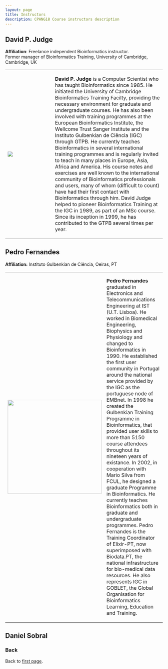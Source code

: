 ```yaml
---
layout: page
title: Instructors
description: CPANG18 Course instructors description
---
```

## David P. Judge
**Affiliation**: Freelance independent Bioinformatics instructor.<br/> Former manager of Bioinformatics Training, University of Cambridge, Cambridge, UK

<table style="width:100%">
  <tr>
    <tr>
      <td width="30%">
          <img src="https://github.com/maccardoso/ELB18S/blob/master/assets/David_Judge.jpg"> 
  </td>
      <td>

**David P. Judge** is a Computer Scientist who has taught Bioinformatics since 1985. He initiated the University of Cambridge Bioinformatics Training Facilty, providing the necessary environment for graduate and undergraduate courses. He has also been involved with training programmes at the European Bioinformatics Institute, the Wellcome Trust Sanger Institute and the Instituto Gulbenkian de Ciência (IGC) through GTPB. He currently teaches Bioinformatics in several international training programmes and is regularly invited to teach in many places in Europe, Asia, Africa and America. His course notes and exercises are well known to the international community of Bioinformatics professionals and users, many of whom (difficult to count) have had their first contact with Bioinformatics through him. David Judge helped to pioneer Bioinformatics Training at the IGC in 1989, as part of an MSc course. Since its inception in 1999, he has contributed to the GTPB several times per year.
  </td>
  </tr> 
  </table>

## Pedro Fernandes
**Affiliation:** Instituto Gulbenkian de Ciência, Oeiras, PT

<table style="width:100%">
  <tr>
    <tr>
      <td width="30%">
          <img src="https://github.com/maccardoso/ELB18S/blob/master/assets/Pedro F.jpg" height=300> 
  </td>
      <td>
  
**Pedro Fernandes** graduated in Electronics and Telecommunications Engineering at IST (U.T. Lisboa). He worked in Biomedical Engineering, Biophysics and Physiology and changed to Bioinformatics in 1990. He established the first user community in Portugal around the national service provided by the IGC as the portuguese node of EMBnet. In 1998 he created the Gulbenkian Training Programme in Bioinformatics, that provided user skills to more than 5150 course attendees throughout its nineteen years of existance. In 2002, in cooperation with Mario Silva from FCUL, he designed a graduate Programme in Bioinformatics. He currently teaches Bioinformatics both in graduate and undergraduate programmes. Pedro Fernandes is the Training Coordinator of Elixir-PT, now superimposed with Biodata.PT, the national infrastructure for bio-medical data resources. He also represents IGC in GOBLET, the Global Organisation for Bioinformatics Learning, Education and Training.
 </td>
  </tr> 
  </table>


## Daniel Sobral

### Back

Back to [first page](https://gtpb.github.io/COURSE/).
